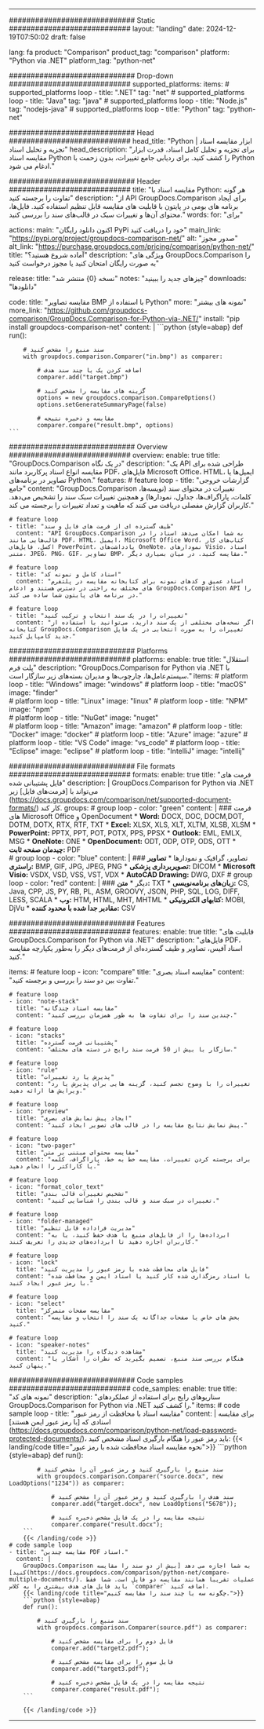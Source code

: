 
---
############################# Static ############################
layout: "landing"
date: 2024-12-19T07:50:02
draft: false

lang: fa
product: "Comparison"
product_tag: "comparison"
platform: "Python via .NET"
platform_tag: "python-net"

############################# Drop-down ############################
supported_platforms:
  items:
    # supported_platforms loop
    - title: ".NET"
      tag: "net"
    # supported_platforms loop
    - title: "Java"
      tag: "java"
    # supported_platforms loop
    - title: "Node.js"
      tag: "nodejs-java"
    # supported_platforms loop
    - title: "Python"
      tag: "python-net"

############################# Head ############################
head_title: "Python ابزار مقایسه اسناد | تجزیه و تحلیل اسناد"
head_description: "برای تجزیه و تحلیل کامل اسناد، قدرت ابزار مقایسه اسناد Python را کشف کنید. برای ردیابی جامع تغییرات، بدون زحمت با Python ادغام می شود."

############################# Header ############################
title: "مقایسه اسناد با Python: هر گونه تفاوت را برجسته کنید"
description: "از API GroupDocs.Comparison برای ایجاد برنامه های بومی در پایتون با قابلیت های مقایسه قابل تنظیم استفاده کنید. فایل‌ها، محتوای آن‌ها و تغییرات سبک در قالب‌های سند را بررسی کنید."
words:
  for: "برای"

actions:
  main: "اکنون دانلود رایگان PyPi خود را دریافت کنید"
  main_link: "https://pypi.org/project/groupdocs-comparison-net/"
  alt: "صدور مجوز"
  alt_link: "https://purchase.groupdocs.com/pricing/comparison/python-net/"
  title: "آماده شروع هستید؟"
  description: "ویژگی های GroupDocs.Comparison را به صورت رایگان امتحان کنید یا مجوز درخواست کنید"

release:
  title: "نسخه {0} منتشر شد"
  notes: "چیزهای جدید را ببینید"
  downloads: "دانلودها"

code:
  title: "مقایسه تصاویر BMP با استفاده از Python"
  more: "نمونه های بیشتر"
  more_link: "https://github.com/groupdocs-comparison/GroupDocs.Comparison-for-Python-via-.NET/"
  install: "pip install groupdocs-comparison-net"
  content: |
    ```python {style=abap}
    def run():

        # سند منبع را مشخص کنید
        with groupdocs.comparison.Comparer("in.bmp") as comparer:

            # اضافه کردن یک یا چند سند هدف
            comparer.add("target.bmp")

            # گزینه های مقایسه را مشخص کنید
            options = new groupdocs.comparison.CompareOptions()
            options.setGenerateSummaryPage(false)

            # مقایسه و ذخیره نتیجه
            comparer.compare("result.bmp", options)
    ```

############################# Overview ############################
overview:
  enable: true
  title: "GroupDocs.Comparison در یک نگاه"
  description: "یک API طراحی شده برای مقایسه انواع اسناد پرکاربرد مانند PDF، فایل‌های Microsoft Office، HTML، ایمیل‌ها یا تصاویر در برنامه‌های Python."
  features:
    # feature loop
    - title: "گزارشات خروجی جامع"
      content: "GroupDocs.Comparison تغییرات در محتوای سند (نویسه‌ها، کلمات، پاراگراف‌ها، جداول، نمودارها) و همچنین تغییرات سبک سند را تشخیص می‌دهد. کاربران گزارش مفصلی دریافت می کنند که ماهیت و تعداد تغییرات را برجسته می کند."

    # feature loop
    - title: "طیف گسترده ای از فرمت های فایل و سند"
      content: "API GroupDocs.Comparison به شما امکان می‌دهد اسناد را در قالب‌هایی مانند PDF، HTML، ایمیل، Microsoft Office Word، کتاب‌های کار اکسل، فایل‌های PowerPoint، یادداشت‌های OneNote، نمودارهای Visio، اسناد متنی، JPEG، PNG، GIF، تصاویر BMP، مقایسه کنید. در میان بسیاری دیگر."

    # feature loop
    - title: "اسناد کامل و نمونه کد"
      content: "اسناد عمیق و کدهای نمونه برای کتابخانه مقایسه در پلتفرم های مختلف به راحتی در دسترس هستند و ادغام GroupDocs.Comparison API را در برنامه های پایتون شما ساده می کند."

    # feature loop
    - title: "تغییرات را در یک سند انتخاب و ترکیب کنید"
      content: "اگر نسخه‌های مختلفی از یک سند دارید، می‌توانید با استفاده از کتابخانه GroupDocs.Comparison تغییرات را به صورت انتخابی در یک فایل جدید کامپایل کنید."

############################# Platforms ############################
platforms:
  enable: true
  title: "استقلال پلت فرم"
  description: "GroupDocs.Comparison for Python via .NET با سیستم‌عامل‌ها، چارچوب‌ها و مدیران بسته‌های زیر سازگار است."
  items:
    # platform loop
    - title: "Windows"
      image: "windows"
    # platform loop
    - title: "macOS"
      image: "finder"      
    # platform loop
    - title: "Linux"
      image: "linux"
    # platform loop
    - title: "NPM"
      image: "npm"  
    # platform loop
    - title: "NuGet"
      image: "nuget"      
    # platform loop
    - title: "Amazon"
      image: "amazon"
    # platform loop
    - title: "Docker"
      image: "docker"
    # platform loop
    - title: "Azure"
      image: "azure"
    # platform loop
    - title: "VS Code"
      image: "vs_code"
    # platform loop
    - title: "Eclipse"
      image: "eclipse"
    # platform loop
    - title: "IntelliJ"
      image: "intellij"

############################# File formats ############################
formats:
  enable: true
  title: "فرمت های فایل پشتیبانی شده"
  description: |
    GroupDocs.Comparison for Python via .NET می‌تواند با [فرمت‌های فایل] زیر (https://docs.groupdocs.com/comparison/net/supported-document-formats/) کار کند.
  groups:
    # group loop
    - color: "green"
      content: |
        ### فرمت های Microsoft Office و OpenDocument
        * **Word:** DOCX, DOC, DOCM,DOT, DOTM, DOTX, RTX, RTF, TXT
        * **Excel:** XLSX, XLS, XLT, XLTM, XLSB, XLSM
        * **PowerPoint:** PPTX, PPT, POT, POTX, PPS, PPSX
        * **Outlook:** EML, EMLX, MSG
        * **OneNote:** ONE
        * **OpenDocument:** ODT, ODP, OTP, ODS, OTT
        * **چیدمان صفحه ثابت:** PDF        
    # group loop
    - color: "blue"
      content: |
        ### تصاویر، گرافیک و نمودارها
        * **تصاویر راستری:** BMP, GIF, JPG, JPEG, PNG
        * **تصویربرداری پزشکی:** DICOM
        * **Microsoft Visio:** VSDX, VSD, VSS, VST, VDX
        * **AutoCAD Drawing:** DWG, DXF
      # group loop
    - color: "red"
      content: |
        ### دیگر
        * **متن:** TXT
        * **زبان‌های برنامه‌نویسی:** CS, Java, CPP, JS, PY, RB, PL, ASM, GROOVY, JSON, PHP, SQL, LOG, DIFF, LESS, SCALA
        * **وب:** HTM, HTML, MHT, MHTML
        * **کتابهای الکترونیکی:** MOBI, DjVu
        * **مقادیر جدا شده با محدود کننده:** CSV

############################# Features ############################
features:
  enable: true
  title: "قابلیت های GroupDocs.Comparison for Python via .NET"
  description: "فایل‌های PDF، اسناد آفیس، تصاویر و طیف گسترده‌ای از فرمت‌های دیگر را به‌طور یکپارچه مقایسه کنید."

  items:
    # feature loop
    - icon: "compare"
      title: "مقایسه اسناد بصری"
      content: "تفاوت بین دو سند را بررسی و برجسته کنید."

    # feature loop
    - icon: "note-stack"
      title: "مقایسه اسناد چندگانه"
      content: "چندین سند را برای تفاوت ها به طور همزمان بررسی کنید."

    # feature loop
    - icon: "stacks"
      title: "پشتیبانی فرمت گسترده"
      content: "سازگار با بیش از 50 فرمت سند رایج در دسته های مختلف."

    # feature loop
    - icon: "rule"
      title: "پذیرش یا رد تغییرات"
      content: "تغییرات را با وضوح تجسم کنید، گزینه هایی برای پذیرش یا رد ویرایش ها ارائه دهید."

    # feature loop
    - icon: "preview"
      title: "ایجاد پیش نمایش های بصری"
      content: "پیش نمایش نتایج مقایسه را در قالب های تصویر ایجاد کنید."

    # feature loop
    - icon: "two-pager"
      title: "مقایسه محتوای مبتنی بر متن"
      content: "برای برجسته کردن تغییرات، مقایسه خط به خط، پاراگراف، کلمه یا کاراکتر را انجام دهید."

    # feature loop
    - icon: "format_color_text"
      title: "تشخیص تغییرات قالب بندی"
      content: "تغییرات در سبک سند و قالب بندی را شناسایی کنید."

    # feature loop
    - icon: "folder-managed"
      title: "مدیریت فراداده قابل تنظیم"
      content: "ابرداده‌ها را از فایل‌های منبع یا هدف حفظ کنید، یا به کاربران اجازه دهید تا ابرداده‌های جدیدی را تعریف کنند."

    # feature loop
    - icon: "lock"
      title: "فایل های محافظت شده با رمز عبور را مدیریت کنید"
      content: "با اسناد رمزگذاری شده کار کنید یا اسناد ایمن و محافظت شده با رمز عبور ایجاد کنید."

    # feature loop
    - icon: "select"
      title: "مقایسه صفحات متمرکز"
      content: "بخش های خاص یا صفحات جداگانه یک سند را انتخاب و مقایسه کنید."

    # feature loop
    - icon: "speaker-notes"
      title: "مشاهده دیدگاه را مدیریت کنید"
      content: "هنگام بررسی سند منبع، تصمیم بگیرید که نظرات را آشکار یا پنهان کنید."

############################# Code samples ############################
code_samples:
  enable: true
  title: "نمونه های کد"
  description: "سناریوهای رایج برای استفاده از عملکردهای GroupDocs.Comparison for Python via .NET را کشف کنید."
  items:
    # code sample loop
    - title: "مقایسه اسناد با محافظت از رمز عبور"
      content: |
        برای مقایسه اسنادی که [با رمز عبور ایمن هستند] (https://docs.groupdocs.com/comparison/python-net/load-password-protected-documents/)، باید رمز عبور را هنگام بارگیری اسناد مشخص کنید:
        {{< landing/code title="نحوه مقایسه اسناد محافظت شده با رمز عبور">}}
        ```python {style=abap}
        def run():

            # سند منبع را بارگیری کنید و رمز عبور آن را مشخص کنید
            with groupdocs.comparison.Comparer("source.docx", new LoadOptions("1234")) as comparer:

                # سند هدف را بارگیری کنید و رمز عبور آن را مشخص کنید
                comparer.add("target.docx", new LoadOptions("5678"));

                # نتیجه مقایسه را در یک فایل مشخص ذخیره کنید
                comparer.compare("result.docx");
        ```
        {{< /landing/code >}}
    # code sample loop
    - title: "مقایسه چندین PDF اسناد."
      content: |
        GroupDocs.Comparison به شما اجازه می دهد [بیش از دو سند را مقایسه کنید](https://docs.groupdocs.com/comparison/python-net/compare-multiple-documents/). عملیات تقریبا همانند مقایسه دو فایل است. شما فقط باید فایل های هدف بیشتری را به کلاس `comparer` اضافه کنید.
        {{< landing/code title="چگونه سه یا چند سند را مقایسه کنیم.">}}
        ```python {style=abap}
        def run():

            # سند منبع را بارگیری کنید
            with groupdocs.comparison.Comparer(source.pdf") as comparer:

                # فایل دوم را برای مقایسه مشخص کنید
                comparer.add("target2.pdf");

                # فایل سوم را برای مقایسه مشخص کنید
                comparer.add("target3.pdf");

                # نتیجه مقایسه را در یک فایل مشخص ذخیره کنید
                comparer.compare("result.pdf");
        ```

        {{< /landing/code >}}

---